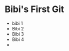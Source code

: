 # Bibi's First Git
<!DOCTYPE html>
<html>
<head>
	<title></title>
</head>
<body>
	<ul>
		<li>bibi 1</li>
		<li>Bibi 2</li>
		<li>Bibi 3</li>
		<li>Bibi 4</li>
		<li></li>
	</ul>
	


</body>
</html>